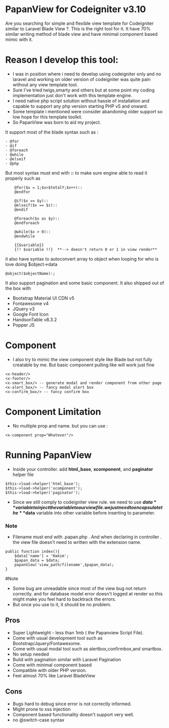 
# PapanView for Codeigniter v3.10

Are you searching for simple and flexible view template for Codeigniter similar to Laravel Blade View ?. This is the right tool for it. It have 70% similar writing method of blade view and have minimal component based mimic with it.

# Reason I develop this tool:
- I was in position where i need to develop using codeigniter only and no laravel and working on older version of codeigniter was quite pain without any view template tool. 
- Sure I've tried twigs,smarty and others but at some point my coding implementation just don't work with this template engine. 
- I need native php script  solution without hassle of installation and capable to support any php version starting PHP v5 and onward. 
- Some template i mentioned were consider abandoning older support so low hope for this template toolkit. 
- So PapanView was born to aid my project.

It support most of the blade syntax such as :
```
- @for
- @if
- @foreach
- @while
- @elseif
- @php
```
But most syntax must end with **::** to make sure engine able to read it properly such as
```
	@for($x = 1;$x>$totalY;$x++)::
	@endfor
	
	@if($x == $y)::
	@elseif($x == $z)::
	@endif
	
	@foreach($x as $y)::
	@endforeach
	
	@while($x > 0)::
	@endwhile
	
	{{$variable}}
	{!! $variable !!}  **--> doesn't return 0 or 1 in view render**
```

it also have syntax to autoconvert array to object when looping for who is love doing $object->data 
```
@object($objectName):;

```

It also support pagination and some basic component.
It also shipped out of the box with 
- Bootstrap Material UI CDN v5
- Fontawesome v4
- JQuery v3
- Google Font Icon
- HandsonTable v8.3.2
- Popper JS

# Component 
- I also try to mimic the view component style like Blade but not fully creatable by me. But basic component pulling like **<x-component/>** will work just fine

```
<x-header/>
<x-footer/>
<x-smart_box/> -- generate modal and render component from other page
<x-alert_box/> -- fancy modal alert box
<x-confirm_box/> -- fancy confirm box
```

# Component Limitation
- No multiple prop and name. but you can use :
``` 
<x-component prop="Whatever"/>
``` 

# Running PapanView
- Inside your controller. add **html_base**, **xcomponent**, and **paginator** helper file
```
$this->load->helper('html_base');
$this->load->helper('xcomponent');
$this->load->helper('paginator');
```
- Since we still comply to codeigniter view rule. we need to use **$data** variable to inject the variable to our view file. we just need to encapsulate the **$data** variable into other variable before inserting to parameter.
### Note
- Filename must end with .papan.php . And when declaring in controller . the view file doesn't need to written with the extension name.
```
public function index(){
    $data['name'] = 'Hakim';
    $papan_data = $data;
    papanView('view_path/filename',$papan_data);
}
```

#Note
- Some bug are unreadable since most of the view bug not return correctly. and for database model error doesn't logged at render so this might make you feel hard to backtrack the errors. 
- But once you use to it, it should be no problem.

## Pros 
- Super Lightweight - less than 1mb ( the Papanview Script File).
- Come with usual development tool such as Bootstrap/Jquery/Fontawesome.
- Come with usual modal tool such as alertbox,confirmbox,and smartbox.
- No setup needed
- Build with pagination similar with Laravel Pagination
- Come with minimal component based
- Compatible with older PHP version.
- Feel almost 70% like Laravel BladeView

## Cons 
- Bugs hard to debug since error is not correctly informed.
- Might prone to xss injection
- Component based functionality doesn't support very well.
- no @switch-case syntax

